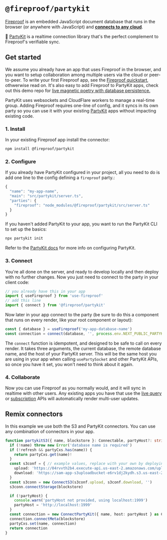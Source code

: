 # `@fireproof/partykit`

[Fireproof](https://use-fireproof.com) is an embedded JavaScript document database that runs in the browser (or anywhere with JavaScript) and **[connects to any cloud](https://www.npmjs.com/package/@fireproof/connect)**.

🎈 [PartyKit](https://www.partykit.io) is a realtime connection library that's the perfect complement to Fireproof's verifiable sync.

## Get started

We assume you already have an app that uses Fireproof in the browser, and you want to setup collaboration among multiple users via the cloud or peer-to-peer. To write your first Fireproof app, see the [Fireproof quickstart](https://use-fireproof.com/docs/react-tutorial), othwerwise read on. It's also easy to add Fireproof to PartyKit apps, check out this demo repo for [live magnetic poetry with database persistence.](https://github.com/fireproof-storage/sketch-magnetic-poetry)

PartyKit uses websockets and CloudFlare workers to manage a real-time group. Adding Fireproof requires one-line of config, and it syncs in its own party so you can use it with your existing [PartyKit](https://docs.partykit.io) apps without impacting existing code.

### 1. Install

In your existing Fireproof app install the connector:

```sh
npm install @fireproof/partykit
```

### 2. Configure

If you already have PartyKit configured in your project, all you need to do is add one line to the config defining a `fireproof` party.:

```js
{
  "name": "my-app-name",
  "main": "src/partykit/server.ts",
  "parties": {
    "fireproof": "node_modules/@fireproof/partykit/src/server.ts"
  }
}
```

If you haven't added PartyKit to your app, you want to run the PartyKit CLI to set up the basics:

```sh
npx partykit init
```

Refer to the [PartyKit docs](https://docs.partykit.io) for more info on configuring PartyKit.

### 3. Connect

You're all done on the server, and ready to develop locally and then deploy with no further changes. Now you just need to connect to the party in your client code:

```js
// you already have this in your app
import { useFireproof } from 'use-fireproof'
// add this line
import { connect } from '@fireproof/partykit'
```

Now later in your app connect to the party (be sure to do this a component that runs on every render, like your root component or layout):

```js
const { database } = useFireproof('my-app-database-name')
const connection = connect(database, '', process.env.NEXT_PUBLIC_PARTYKIT_HOST!)
```

The `connect` function is idempotent, and designed to be safe to call on every render. It takes three arguments, the current database, the remote database name, and the host of your PartyKit server. This will be the same host you are using in your app when calling `usePartySocket` and other PartyKit APIs, so once you have it set, you won't need to think about it again.

### 4. Collaborate

Now you can use Fireproof as you normally would, and it will sync in realtime with other users. Any existing apps you have that use the [live query](https://use-fireproof.com/docs/react-hooks/use-live-query) or [subscription](https://use-fireproof.com/docs/database-api/database#subscribe) APIs will automatically render multi-user updates.

## Remix connectors

In this example we use both the S3 and PartyKit connectors. You can use any combination of connectors in your app.

```ts
function partykitS3({ name, blockstore }: Connectable, partyHost?: string, refresh?: boolean) {
  if (!name) throw new Error('database name is required')
  if (!refresh && partyCxs.has(name)) {
    return partyCxs.get(name)!
  }
  const s3conf = { // example values, replace with your own by deploying https://github.com/fireproof-storage/valid-cid-s3-bucket
    upload: 'https://04rvvth2b4.execute-api.us-east-2.amazonaws.com/uploads',
    download: 'https://sam-app-s3uploadbucket-e6rv1dj2kydh.s3.us-east-2.amazonaws.com'
  }
  const s3conn = new ConnectS3(s3conf.upload, s3conf.download, '')
  s3conn.connectStorage(blockstore)

  if (!partyHost) {
    console.warn('partyHost not provided, using localhost:1999')
    partyHost = 'http://localhost:1999'
  }
  const connection = new ConnectPartyKit({ name, host: partyHost } as ConnectPartyKitParams)
  connection.connectMeta(blockstore)
  partyCxs.set(name, connection)
  return connection
}
```